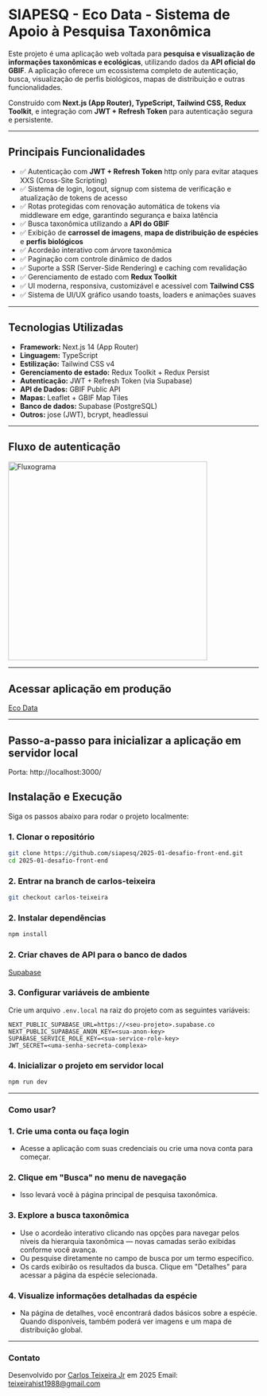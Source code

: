 # **SIAPESQ - Eco Data - Sistema de Apoio à Pesquisa Taxonômica**

Este projeto é uma aplicação web voltada para **pesquisa e visualização de informações taxonômicas e ecológicas**, utilizando dados da **API oficial do GBIF**. A aplicação oferece um ecossistema completo de autenticação, busca, visualização de perfis biológicos, mapas de distribuição e outras funcionalidades.

Construído com **Next.js (App Router), TypeScript, Tailwind CSS, Redux Toolkit**, e integração com **JWT + Refresh Token** para autenticação segura e persistente.

---

## **Principais Funcionalidades**

- ✅ Autenticação com **JWT + Refresh Token** http only para evitar ataques XXS (Cross-Site Scripting)
- ✅ Sistema de login, logout, signup com sistema de verificação e atualização de tokens de acesso
- ✅ Rotas protegidas com renovação automática de tokens via middleware em edge, garantindo segurança e baixa latência
- ✅ Busca taxonômica utilizando a **API do GBIF**
- ✅ Exibição de **carrossel de imagens**, **mapa de distribuição de espécies** e **perfis biológicos**
- ✅ Acordeão interativo com árvore taxonômica
- ✅ Paginação com controle dinâmico de dados
- ✅ Suporte a SSR (Server-Side Rendering) e caching com revalidação
- ✅ Gerenciamento de estado com **Redux Toolkit**
- ✅ UI moderna, responsiva, customizável e acessível com **Tailwind CSS**
- ✅ Sistema de UI/UX gráfico usando toasts, loaders e animações suaves

---

## **Tecnologias Utilizadas**

- **Framework:** Next.js 14 (App Router)
- **Linguagem:** TypeScript
- **Estilização:** Tailwind CSS v4
- **Gerenciamento de estado:** Redux Toolkit + Redux Persist
- **Autenticação:** JWT + Refresh Token (via Supabase)
- **API de Dados:** GBIF Public API
- **Mapas:** Leaflet + GBIF Map Tiles
- **Banco de dados:** Supabase (PostgreSQL)
- **Outros:** jose (JWT), bcrypt, headlessui

---

## **Fluxo de autenticação**

<img src=".app/assets/images/app-fluxogram.png" alt="Fluxograma" width="400"/>

---

## **Acessar aplicação em produção**

[Eco Data](https://eco-data-chi.vercel.app/)

---

## **Passo-a-passo para inicializar a aplicação em servidor local**

Porta: http://localhost:3000/

## **Instalação e Execução**

Siga os passos abaixo para rodar o projeto localmente:

### 1. **Clonar o repositório**

```bash
git clone https://github.com/siapesq/2025-01-desafio-front-end.git
cd 2025-01-desafio-front-end
```

### 2. **Entrar na branch de carlos-teixeira**

```bash
git checkout carlos-teixeira
```

### 2. **Instalar dependências**

```bash
npm install
```

### 2. **Criar chaves de API para o banco de dados**

[Supabase](https://supabase.com/)

### 3. **Configurar variáveis de ambiente**

Crie um arquivo `.env.local` na raiz do projeto com as seguintes variáveis:

```env
NEXT_PUBLIC_SUPABASE_URL=https://<seu-projeto>.supabase.co
NEXT_PUBLIC_SUPABASE_ANON_KEY=<sua-anon-key>
SUPABASE_SERVICE_ROLE_KEY=<sua-service-role-key>
JWT_SECRET=<uma-senha-secreta-complexa>
```

### 4. **Inicializar o projeto em servidor local**

```bash
npm run dev
```

---

### **Como usar?**

### 1. **Crie uma conta ou faça login**
- Acesse a aplicação com suas credenciais ou crie uma nova conta para começar.

### 2. **Clique em "Busca" no menu de navegação**
- Isso levará você à página principal de pesquisa taxonômica.

### 3. **Explore a busca taxonômica**
- Use o acordeão interativo clicando nas opções para navegar pelos níveis da hierarquia taxonômica — novas camadas serão exibidas conforme você avança.
- Ou pesquise diretamente no campo de busca por um termo específico.
- Os cards exibirão os resultados da busca. Clique em "Detalhes" para acessar a página da espécie selecionada.

### 4. **Visualize informações detalhadas da espécie**
- Na página de detalhes, você encontrará dados básicos sobre a espécie. Quando disponíveis, também poderá ver imagens e um mapa de distribuição global.

---

### **Contato**

Desenvolvido por [Carlos Teixeira Jr](https://github.com/Carlos-Teixeira-Jr) em 2025
Email: teixeirahist1988@gmail.com
